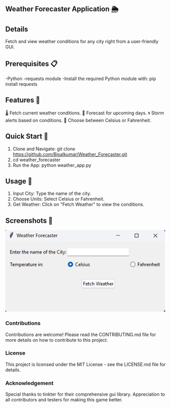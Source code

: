 ## Weather Forecaster Application 🌦

## Details
Fetch and view weather conditions for any city right from a user-friendly GUI.

## Prerequisites 📋

-Python
-requests module
-Install the required Python module with: pip install requests

## Features 🌟

🌡 Fetch current weather conditions.
📅 Forecast for upcoming days.
🌀 Storm alerts based on conditions.
🔧 Choose between Celsius or Fahrenheit.

## Quick Start 🚀

1. Clone and Navigate: git clone https://github.com/Bisalkumar/Weather_Forecaster.git
2. cd weather_forecaster
3. Run the App: python weather_app.py

## Usage 🎯

1. Input City: Type the name of the city.
2. Choose Units: Select Celsius or Fahrenheit.
3. Get Weather: Click on "Fetch Weather" to view the conditions.

## Screenshots 📸

![app.png](app.png)


### Contributions
Contributions are welcome! Please read the CONTRIBUTING.md file for more details on how to contribute to this project.

### License
This project is licensed under the MIT License - see the LICENSE.md file for details.

### Acknowledgement
Special thanks to tinkter for their comprehensive gui library.
Appreciation to all contributors and testers for making this game better.